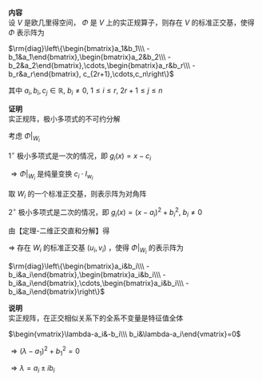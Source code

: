 **内容**  
设 $V$ 是欧几里得空间， $\Phi$ 是 $V$ 上的实正规算子，则存在 $V$ 的标准正交基，使得 $\Phi$ 表示阵为  
  
 $\rm{diag}\left\{\begin{bmatrix}a_1&b_1\\\ -b_1&a_1\end{bmatrix},\begin{bmatrix}a_2&b_2\\\ -b_2&a_2\end{bmatrix},\cdots,\begin{bmatrix}a_r&b_r\\\ -b_r&a_r\end{bmatrix}, c_{2r+1},\cdots,c_n\right\}$  
  
其中 $a_i,b_i,c_j\in\mathbb R,\ b_i\neq0,\ 1\le i\le r,\ 2r+1\le j\le n$  
  
**证明**  
实正规阵，极小多项式的不可约分解  
  
考虑 $\Phi\left|\right._{W_i}$  
  
 $1^\circ$  极小多项式是一次的情况，即 $g_i(x)=x-c_i$  
  
 $\Rightarrow\Phi\left|\right._{W_i}$ 是纯量变换 $c_i\cdot I_{w_i}$  
  
取 $W_i$ 的一个标准正交基，则表示阵为对角阵  
  
 $2^\circ$  极小多项式是二次的情况，即 $g_i(x)=(x-a_i)^2+b_i^2,\ b_i\neq0$  
  
由【定理-二维正交直和分解】得  
  
 $\Rightarrow$ 存在 $W_i$ 的标准正交基 $(u_i,v_i)$ ，使得 $\Phi\left|\right._{W_i}$ 的表示阵为  
  
 $\rm{diag}\left\{\begin{bmatrix}a_i&b_i\\\ -b_i&a_i\end{bmatrix},\begin{bmatrix}a_i&b_i\\\ -b_i&a_i\end{bmatrix},\cdots,\begin{bmatrix}a_i&b_i\\\ -b_i&a_i\end{bmatrix}\right\}$  
  
**说明**  
实正规阵，在正交相似关系下的全系不变量是特征值全体  
  
 $\begin{vmatrix}\lambda-a_i&-b_i\\\ b_i&\lambda-a_i\end{vmatrix}=0$  
  
 $\Rightarrow(\lambda-a_1)^2+b_1^2=0$  
  
 $\Rightarrow\lambda=a_i\pm ib_i$  
